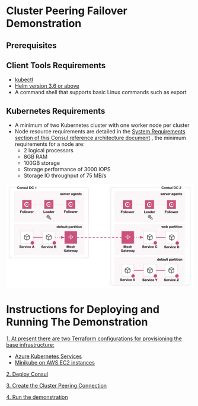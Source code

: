# Cluster Peering Failover Demonstration

## Prerequisites

## Client Tools Requirements

- [kubectl](https://kubernetes.io/docs/tasks/tools/#kubectl)
- [Helm version 3.6 or above](https://helm.sh/docs/intro/quickstart/)
- A command shell that supports basic Linux commands such as export

## Kubernetes Requirements

* A minimum of two Kubernetes cluster with one worker node per cluster
* Node resource requirements are detailed in the [System Requirements section of this Consul reference architecture document](https://developer.hashicorp.com/consul/tutorials/production-deploy/reference-architecture) , the minimum requirements for a node are: 
  * 2 logical processors
  * 8GB RAM
  * 100GB storage
  * Storage performance of 3000 IOPS
  * Storage IO throughput of 75 MB/s

![image](https://github.com/chrisadkin/Consul-Peering/blob/main/images/01-two-dc-configuration.png)

# Instructions for Deploying and Running The Demonstration
[1. At present there are two Terraform configurations for provisioning the base infrastructure:](https://github.com/chrisadkin/Consul-Peering/tree/main/Prereqs) 
- [Azure Kubernetes Services](https://github.com/chrisadkin/Consul-Peering/tree/main/Prereqs/Azure)  
- [Minikube on AWS EC2 instances](https://github.com/chrisadkin/Consul-Peering/tree/main/Prereqs/AWS-Minikube)  

[2. Deploy Consul](https://github.com/chrisadkin/Consul-Peering/tree/main/Installation)  

[3. Create the Cluster Peering Connection](https://github.com/chrisadkin/Consul-Peering/tree/main/Peering-Connection)  

[4. Run the demonstration](https://github.com/chrisadkin/Consul-Peering/tree/main/Running-The-Demo) 
